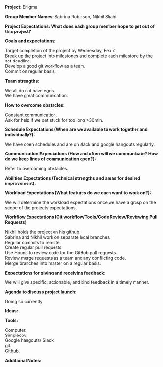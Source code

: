 **Project**: Enigma

**Group Member Names**: Sabrina Robinson, Nikhil Shahi

**Project Expectations: What does each group member hope to get out of this project?**



**Goals and expectations:**

Target completion of the project by Wednesday, Feb 7.</br>
Break up the project into milestones and complete each milestone by the set deadline.</br>
Develop a good git workflow as a team.</br>
Commit on regular basis.</br>

**Team strengths:**

We all do not have egos.</br>
We have great communication.</br>

**How to overcome obstacles:**

Constant communication.</br>
Ask for help if we get stuck for too long >30min.</br>

**Schedule Expectations (When are we available to work together and individually?):**

We have open schedules and are on slack and google hangouts regularly.

**Communication Expectations (How and often will we communicate? How do we keep lines of communication open?):**

Refer to overcoming obstacles.

**Abilities Expectations (Technical strengths and areas for desired improvement):**



**Workload Expectations (What features do we each want to work on?):**

We will determine the workload expectations once we have a grasp on the scope of the projects expectations.

**Workflow Expectations (Git workflow/Tools/Code Review/Reviewing Pull Requests):**

Nikhil holds the project on his github.</br>
Sabrina and Nikhil work on separate local branches.</br>
Regular commits to remote.</br>
Create regular pull requests.</br>
Use Hound to review code for the GitHub pull requests.</br>
Review merge requests as a team and any conflicting code.</br>
Merge branches into master on a regular basis.</br>

**Expectations for giving and receiving feedback:**

We will give specific, actionable, and kind feedback in a timely manner.

**Agenda to discuss project launch:**

Doing so currently.

**Ideas:**



**Tools:**

Computer.</br>
Simplecov.</br>
Google hangouts/ Slack.</br>
git.</br>
Github.</br>

**Additional Notes:**
